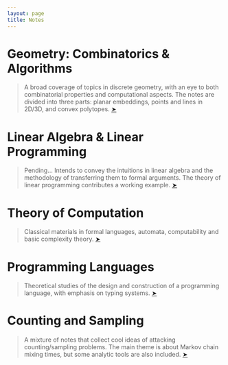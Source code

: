```yaml
---
layout: page
title: Notes
---
```


# Geometry: Combinatorics & Algorithms

> A broad coverage of topics in discrete geometry, with an eye to both combinatorial properties and computational aspects. The notes are divided into three parts: planar embeddings, points and lines in 2D/3D, and convex polytopes. [➤](./geometry)

# Linear Algebra & Linear Programming

> Pending... Intends to convey the intuitions in linear algebra and the methodology of transferring them to formal arguments. The theory of linear programming contributes a working example. [➤](./linear-algebra)

# Theory of Computation

> Classical materials in formal languages, automata, computability and basic complexity theory. [➤](./computation)

# Programming Languages

> Theoretical studies of the design and construction of a programming language, with emphasis on typing systems. [➤](./program-language)

# Counting and Sampling

> A mixture of notes that collect cool ideas of attacking counting/sampling problems. The main theme is about Markov chain mixing times, but some analytic tools are also included. [➤](./sampling)
